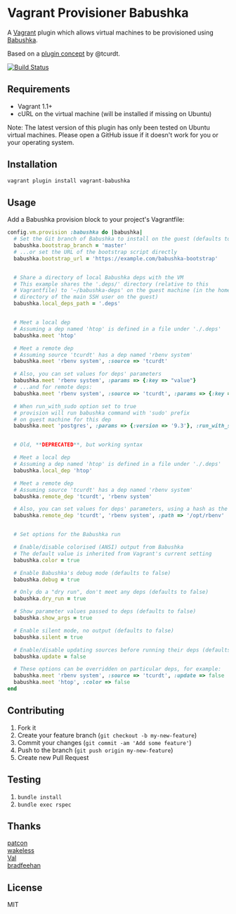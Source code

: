 # Vagrant Provisioner Babushka

A [Vagrant][1] plugin which allows virtual machines to be provisioned
using [Babushka][2].

Based on a [plugin concept][3] by @tcurdt.

[![Build Status](https://travis-ci.org/vvalgis/vagrant-babushka.png)](https://travis-ci.org/vvalgis/vagrant-babushka.png)  

[1]: <https://www.vagrantup.com>
[2]: <https://babushka.me>
[3]: <https://github.com/tcurdt/vagrant-boxes/blob/master/plugins/babushka_provisioner.rb>


## Requirements

* Vagrant 1.1+
* cURL on the virtual machine (will be installed if missing on Ubuntu)

Note: The latest version of this plugin has only been tested on Ubuntu
virtual machines. Please open a GitHub issue if it doesn't work for you
or your operating system.


## Installation

```bash
vagrant plugin install vagrant-babushka
```


## Usage

Add a Babushka provision block to your project's Vagrantfile:

```ruby
config.vm.provision :babushka do |babushka|
  # Set the Git branch of Babushka to install on the guest (defaults to master)
  babushka.bootstrap_branch = 'master'
  # ...or set the URL of the bootstrap script directly
  babushka.bootstrap_url = 'https://example.com/babushka-bootstrap'


  # Share a directory of local Babushka deps with the VM
  # This example shares the '.deps/' directory (relative to this
  # Vagrantfile) to '~/babushka-deps' on the guest machine (in the home
  # directory of the main SSH user on the guest)
  babushka.local_deps_path = '.deps'


  # Meet a local dep
  # Assuming a dep named 'htop' is defined in a file under './.deps'
  babushka.meet 'htop'

  # Meet a remote dep
  # Assuming source 'tcurdt' has a dep named 'rbenv system'
  babushka.meet 'rbenv system', :source => 'tcurdt'

  # Also, you can set values for deps' parameters
  babushka.meet 'rbenv system', :params => {:key => "value"}
  # ...and for remote deps:
  babushka.meet 'rbenv system', :source => 'tcurdt', :params => {:key => "value"}

  # When run_with_sudo option set to true
  # provision will run babushka command with 'sudo' prefix
  # on guest machine for this dep
  babushka.meet 'postgres', :params => {:version => '9.3'}, :run_with_sudo => true


  # Old, **DEPRECATED**, but working syntax

  # Meet a local dep
  # Assuming a dep named 'htop' is defined in a file under './.deps'
  babushka.local_dep 'htop'

  # Meet a remote dep
  # Assuming source 'tcurdt' has a dep named 'rbenv system'
  babushka.remote_dep 'tcurdt', 'rbenv system'

  # Also, you can set values for deps' parameters, using a hash as the last parameter
  babushka.remote_dep 'tcurdt', 'rbenv system', :path => '/opt/rbenv'


  # Set options for the Babushka run

  # Enable/disable colorised (ANSI) output from Babushka
  # The default value is inherited from Vagrant's current setting
  babushka.color = true

  # Enable Babushka's debug mode (defaults to false)
  babushka.debug = true

  # Only do a "dry run", don't meet any deps (defaults to false)
  babushka.dry_run = true

  # Show parameter values passed to deps (defaults to false)
  babushka.show_args = true

  # Enable silent mode, no output (defaults to false)
  babushka.silent = true

  # Enable/disable updating sources before running their deps (defaults to true)
  babushka.update = false

  # These options can be overridden on particular deps, for example:
  babushka.meet 'rbenv system', :source => 'tcurdt', :update => false
  babushka.meet 'htop', :color => false
end
```


## Contributing

1. Fork it
2. Create your feature branch (`git checkout -b my-new-feature`)
3. Commit your changes (`git commit -am 'Add some feature'`)
4. Push to the branch (`git push origin my-new-feature`)
5. Create new Pull Request


## Testing

1. `bundle install`
2. `bundle exec rspec`


## Thanks

[patcon](https://github.com/patcon)  
[wakeless](https://github.com/wakeless)  
[Val](https://github.com/Val)  
[bradfeehan](https://github.com/bradfeehan)  

## License

MIT
